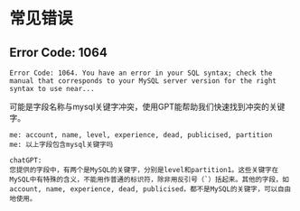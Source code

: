 # 常见错误

## Error Code: 1064

```
Error Code: 1064. You have an error in your SQL syntax; check the manual that corresponds to your MySQL server version for the right syntax to use near...
```

可能是字段名称与mysql关键字冲突，使用GPT能帮助我们快速找到冲突的关键字。

```
me: account, name, level, experience, dead, publicised, partition
me: 以上字段包含mysql关键字吗

chatGPT:
您提供的字段中，有两个是MySQL的关键字，分别是level和partition1。这些关键字在MySQL中有特殊的含义，不能用作普通的标识符，除非用反引号（`）括起来。其他的字段，如account, name, experience, dead, publicised，都不是MySQL的关键字，可以自由地使用。
```
